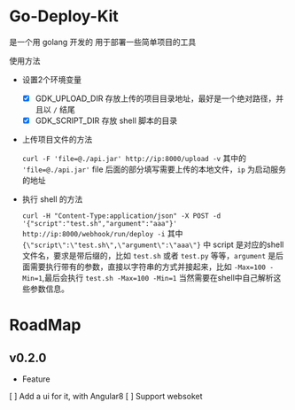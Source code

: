 # Go-Deploy-Kit

是一个用 golang 开发的 用于部署一些简单项目的工具

使用方法

- 设置2个环境变量
  - [x] GDK_UPLOAD_DIR 存放上传的项目目录地址，最好是一个绝对路径，并且以 `/` 结尾
  - [x] GDK_SCRIPT_DIR 存放 shell 脚本的目录

- 上传项目文件的方法

  `curl -F 'file=@./api.jar' http://ip:8000/upload -v` 其中的 `'file=@./api.jar'` file 后面的部分填写需要上传的本地文件，`ip` 为启动服务的地址

- 执行 shell 的方法

  `curl -H "Content-Type:application/json" -X POST -d '{"script":"test.sh","argument":"aaa"}' http://ip:8000/webhook/run/deploy -i`  其中 `{\"script\":\"test.sh\",\"argument\":\"aaa\"}` 中 script 是对应的shell文件名，要求是带后缀的，比如 `test.sh` 或者 `test.py` 等等，`argument` 是后面需要执行带有的参数，直接以字符串的方式并接起来，比如 `-Max=100 -Min=1`,最后会执行 `test.sh -Max=100 -Min=1` 当然需要在shell中自己解析这些参数信息。


# RoadMap

## v0.2.0

- Feature

[ ] Add a ui for it, with Angular8
[ ] Support websoket
